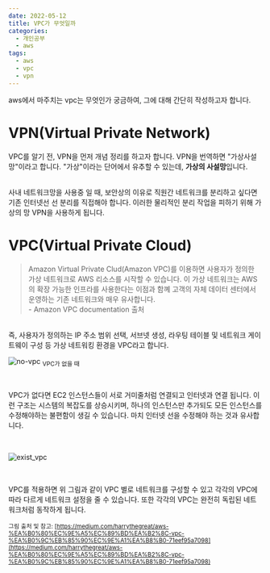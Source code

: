 ```yaml
---
date: 2022-05-12
title: VPC가 무엇일까
categories:
  - 개인공부
  - aws
tags:
  - aws
  - vpc
  - vpn
---
```


aws에서 마주치는 vpc는 무엇인가 궁금하여, 그에 대해 간단히 작성하고자 합니다.
<br>

# VPN(Virtual Private Network)

VPC를 알기 전, VPN을 먼저 개념 정리를 하고자 합니다.
VPN을 번역하면 "가상사설망"이라고 합니다. "가상"이라는 단어에서 유추할 수 있는데, **가상의 사설망**입니다.

<br>
사내 네트워크망을 사용중 일 때, 보안상의 이유로 직원간 네트워크를 분리하고 싶다면 기존 인터넷선 선 분리를 직접해야 합니다. 이러한 물리적인 분리 작업을 피하기 위해 가상의 망 VPN을 사용하게 됩니다.

<br>

# VPC(Virtual Private Cloud)

> Amazon Virtual Private Clud(Amazon VPC)를 이용하면 사용자가 정의한 가상 네트워크로 AWS 리소스를 시작할 수 있습니다. 이 가상 네트워크는 AWS의 확장 가능한 인프라를 사용한다는 이점과 함꼐 고객의 자체 데이터 센터에서 운영하는 기존 네트워크와 매우 유사합니다. <br> - Amazon VPC documentation 출처

<br>
즉, 사용자가 정의하는 IP 주소 범위 선택, 서브넷 생성, 라우팅 테이블 및 네트워크 게이트웨이 구성 등 가상 네트워킹 환경을 VPC라고 합니다.

<br>

![no-vpc](https://rnrudxo2872.github.io/assets/images/aws/no-vpc.png)
<sub>VPC가 없을 때</sub>

<br>

VPC가 없다면 EC2 인스턴스들이 서로 거미줄처럼 연결되고 인터넷과 연결 됩니다. 이런 구조는 시스템의 복잡도를 상승시키며, 하나의 인스턴스만 추가되도 모든 인스턴스를 수정해야하는 불편함이 생길 수 있습니다. 마치 인터넷 선을 수정해야 하는 것과 유사합니다.

<br>

![exist_vpc](https://rnrudxo2872.github.io/assets/images/aws/exist_vpc.png)

<br>

VPC를 적용하면 위 그림과 같이 VPC 별로 네트워크를 구성할 수 있고 각각의 VPC에 따라 다르게 네트워크 설정을 줄 수 있습니다. 또한 각각의 VPC는 완전히 독립된 네트워크처럼 동작하게 됩니다.

<sub>그림 출처 및 참고: [https://medium.com/harrythegreat/aws-%EA%B0%80%EC%9E%A5%EC%89%BD%EA%B2%8C-vpc-%EA%B0%9C%EB%85%90%EC%9E%A1%EA%B8%B0-71eef95a7098](https://medium.com/harrythegreat/aws-%EA%B0%80%EC%9E%A5%EC%89%BD%EA%B2%8C-vpc-%EA%B0%9C%EB%85%90%EC%9E%A1%EA%B8%B0-71eef95a7098)</sub>
